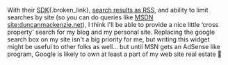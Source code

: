 With their [SDK](http://msdn.microsoft.com/msn/msnsearch/){.broken_link}, [search results as RSS](http://search.msn.com/results.aspx?q=MSDN+site%3aduncanmackenzie.net&format=rss&FORM=RSRE), and ability to limit searches by site (so you can do queries like [MSDN site:duncanmackenzie.net](http://search.msn.com/results.aspx?q=MSDN+site%3Aduncanmackenzie.net&FORM=QBRE)), I think I'll be able to provide a nice little &#8216;cross property' search for my blog and my personal site. Replacing the google search box on my site isn't a big priority for me, but writing this widget might be useful to other folks as well... but until MSN gets an AdSense like program, Google is likely to own at least a part of my web site real estate 🙂